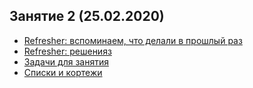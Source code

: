 ## Занятие 2 (25.02.2020)

* [Refresher: вспоминаем, что делали в прошлый раз](https://github.com/rogovich/2020_DPO_PythonProg/blob/master/2_Containers_Conditions/2020_DPO_0_Refresher.ipynb)
* [Refresher: решенияз](https://github.com/rogovich/2020_DPO_PythonProg/blob/master/2_Containers_Conditions/2020_DPO_0_Refresher_Solutions.ipynb)
* [Задачи для занятия](https://github.com/rogovich/2020_DPO_PythonProg/blob/master/2_Containers_Conditions/2020_DPO_2_0_Problems.ipynb)
* [Списки и кортежи](https://github.com/rogovich/2020_DPO_PythonProg/blob/master/2_Containers_Conditions/2020_DPO_2_1_List_Tuple.ipynb)
